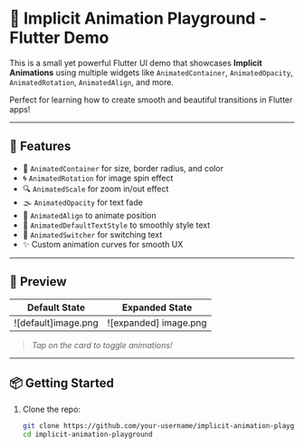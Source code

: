 # 🌟 Implicit Animation Playground - Flutter Demo

This is a small yet powerful Flutter UI demo that showcases **Implicit Animations** using multiple widgets like `AnimatedContainer`, `AnimatedOpacity`, `AnimatedRotation`, `AnimatedAlign`, and more.

Perfect for learning how to create smooth and beautiful transitions in Flutter apps!

---

## 🚀 Features

- 🔁 `AnimatedContainer` for size, border radius, and color
- 🌀 `AnimatedRotation` for image spin effect
- 🔍 `AnimatedScale` for zoom in/out effect
- 🌫️ `AnimatedOpacity` for text fade
- 🎯 `AnimatedAlign` to animate position
- 📝 `AnimatedDefaultTextStyle` to smoothly style text
- 🔄 `AnimatedSwitcher` for switching text
- ✨ Custom animation curves for smooth UX

---

## 📸 Preview

| Default State | Expanded State |
|---------------|----------------|
| ![default]image.png  | ![expanded] image.png |

> *Tap on the card to toggle animations!*

---

## 📦 Getting Started

1. Clone the repo:
   ```bash
   git clone https://github.com/your-username/implicit-animation-playground.git
   cd implicit-animation-playground
